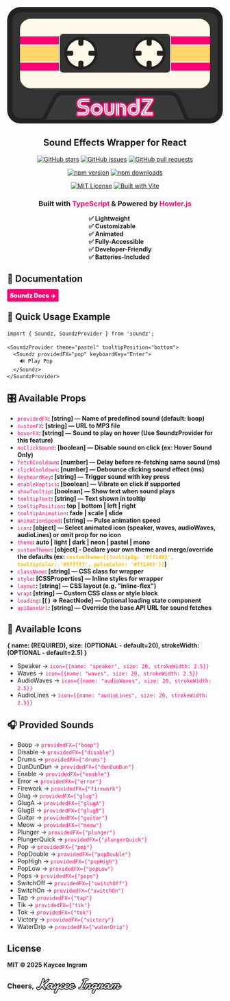 <div align="center">
  <img height="auto" width="auto" src="https://raw.githubusercontent.com/kazewaze/assets-holder/main/soundz.svg" alt="Soundz" />
  <h2 style="font-weight: 700;">Sound Effects Wrapper for React</h2>
</div>

<div align="center">

  [![GitHub stars](https://img.shields.io/github/stars/kazewaze/soundz.svg?style=social)](https://github.com/kazewaze/soundz/stargazers)
  [![GitHub issues](https://img.shields.io/github/issues/kazewaze/soundz.svg)](https://github.com/kazewaze/soundz/issues)
  [![GitHub pull requests](https://img.shields.io/github/issues-pr/kazewaze/soundz.svg)](https://github.com/kazewaze/soundz/pulls)

  [![npm version](https://img.shields.io/npm/v/soundz.svg?style=flat&color=ff0072)](https://www.npmjs.com/package/soundz)
  [![npm downloads](https://img.shields.io/npm/dm/soundz.svg?style=flat&color=ff0072)](https://www.npmjs.com/package/soundz)

  [![MIT License](https://img.shields.io/badge/License-MIT-pink.svg?color=ff0072)](https://github.com/kazewaze/soundz/blob/main/LICENSE.md)
  [![Built with Vite](https://img.shields.io/badge/Built%20with%20Vite-646CFF.svg?logo=vite&logoColor=white&style=flat&color=ff0072)](https://vitejs.dev/)

  <h3 style="font-weight: 700;">Built with <a style="color: #ff0072; text-decoration: none;" href="https://www.typescriptlang.org">TypeScript</a> & Powered by <a style="color: #ff0072; text-decoration: none;" href="https://howlerjs.com">Howler.js</a></h3>

  <ul style="display: flex; flex-direction: column; justify-content: center; align-items: center; list-style-type: none;">
    <div style="display: flex; flex-direction: column; align-items: flex-start;">
      <li style="font-weight: 700;">✅ Lightweight</li>
      <li style="font-weight: 700;">✅ Customizable</li>
      <li style="font-weight: 700;">✅ Animated</li>
      <li style="font-weight: 700;">✅ Fully-Accessible</li>
      <li style="font-weight: 700;">✅ Developer-Friendly</li>
      <li style="font-weight: 700;">✅ Batteries-Included</li>
    </div>
  </ul>

</div>

## 📖 Documentation

<a style="padding: 5px; border: 1.5px solid #e70067; border-radius: 3px; font-weight: 900; text-decoration: none; color: #ffffff; background-color: #ff0072; cursor: pointer;" href="https://soundz.vercel.app/docs">
  Soundz Docs →
</a>

## 🚀 Quick Usage Example

```tsx
import { Soundz, SoundzProvider } from 'soundz';

<SoundzProvider theme="pastel" tooltipPosition="bottom">
  <Soundz providedFX="pop" keyboardKey="Enter">
    🔊 Play Pop
  </Soundz>
</SoundzProvider>
```

## 🎛 Available Props

- <code style="color: #ff0072;">providedFX</code><strong>: [string] — Name of predefined sound (default: boop)</strong>
- <code style="color: #ff0072;">customFX</code><strong>: [string] — URL to MP3 file</strong>
- <code style="color: #ff0072;">hoverFX</code><strong>: [string] — Sound to play on hover (Use SoundzProvider for this feature)</strong>
- <code style="color: #ff0072;">noClickSound</code><strong>: [boolean] — Disable sound on click (ex: Hover Sound Only)</strong>
- <code style="color: #ff0072;">fetchCooldown</code><strong>: [number] — Delay before re-fetching same sound (ms)</strong>
- <code style="color: #ff0072;">clickCooldown</code><strong>: [number] — Debounce clicking sound effect (ms)</strong>
- <code style="color: #ff0072;">keyboardKey</code><strong>: [string] — Trigger sound with key press</strong>
- <code style="color: #ff0072;">enableHaptics</code><strong>: [boolean] — Vibrate on click if supported</strong>
- <code style="color: #ff0072;">showTooltip</code><strong>: [boolean] — Show text when sound plays</strong>
- <code style="color: #ff0072;">tooltipText</code><strong>: [string] — Text shown in tooltip</strong>
- <code style="color: #ff0072;">tooltipPosition</code><strong>: top | bottom | left | right</strong>
- <code style="color: #ff0072;">tooltipAnimation</code><strong>: fade | scale | slide</strong>
- <code style="color: #ff0072;">animationSpeed</code><strong>: [string] — Pulse animation speed</strong>
- <code style="color: #ff0072;">icon</code><strong>: [object] — Select animated icon (speaker, waves, audioWaves, audioLines) or omit prop for no icon</strong>
- <code style="color: #ff0072;">theme</code><strong>: auto | light | dark | neon | pastel | mono</strong>
- <code style="color: #ff0072;">customTheme</code><strong>: [object] - Declare your own theme and merge/override the defaults (ex: <code style="color: #ffbd0a;">customTheme={{tooltipBg: '#ff1493', tooltipColor: '#ffffff', pulseColor: '#ff1493'}}</code>)</strong>
- <code style="color: #ff0072;">className</code><strong>: [string] — CSS class for wrapper</strong>
- <code style="color: #ff0072;">style</code><strong>: [CSSProperties] — Inline styles for wrapper</strong>
- <code style="color: #ff0072;">layout</code><strong>: [string] — CSS layout (e.g. "inline-flex")</strong>
- <code style="color: #ff0072;">wrap</code><strong>: [string] — Custom CSS class or style block</strong>
- <code style="color: #ff0072;">loading</code><strong>: [( ) => ReactNode] — Optional loading state component</strong>
- <code style="color: #ff0072;">apiBaseUrl</code><strong>: [string] — Override the base API URL for sound fetches</strong>

## 💯 Available Icons
__{ name: (REQUIRED), size: (OPTIONAL - default=20), strokeWidth: (OPTIONAL - default=2.5) }__

<ul className={styles.list}>
  <li>Speaker → <code style="color: #ff0072;">icon={{name: "speaker", size: 20, strokeWidth: 2.5}}</code></li>
  <li>Waves → <code style="color: #ff0072;">icon={{name: "waves", size: 20, strokeWidth: 2.5}}</code></li>
  <li>AudioWaves → <code style="color: #ff0072;">icon={{name: "audioWaves", size: 20, strokeWidth: 2.5}}</code></li>
  <li>AudioLines → <code style="color: #ff0072;">icon={{name: "audioLines", size: 20, strokeWidth: 2.5}}</code></li>
</ul>

## 🎧 Provided Sounds

<ul className={styles.list}>
  <li>Boop → <code style="color: #ff0072;">providedFX={"boop"}</code></li>
  <li>Disable → <code style="color: #ff0072;">providedFX={"disable"}</code></li>
  <li>Drums → <code style="color: #ff0072;">providedFX={"drums"}</code></li>
  <li>DunDunDun → <code style="color: #ff0072;">providedFX={"dunDunDun"}</code></li>
  <li>Enable → <code style="color: #ff0072;">providedFX={"enable"}</code></li>
  <li>Error → <code style="color: #ff0072;">providedFX={"error"}</code></li>
  <li>Firework → <code style="color: #ff0072;">providedFX={"firework"}</code></li>
  <li>Glug → <code style="color: #ff0072;">providedFX={"glug"}</code></li>
  <li>GlugA → <code style="color: #ff0072;">providedFX={"glugA"}</code></li>
  <li>GlugB → <code style="color: #ff0072;">providedFX={"glugB"}</code></li>
  <li>Guitar → <code style="color: #ff0072;">providedFX={"guitar"}</code></li>
  <li>Meow → <code style="color: #ff0072;">providedFX={"meow"}</code></li>
  <li>Plunger → <code style="color: #ff0072;">providedFX={"plunger"}</code></li>
  <li>PlungerQuick → <code style="color: #ff0072;">providedFX={"plungerQuick"}</code></li>
  <li>Pop → <code style="color: #ff0072;">providedFX={"pop"}</code></li>
  <li>PopDouble → <code style="color: #ff0072;">providedFX={"popDouble"}</code></li>
  <li>PopHigh → <code style="color: #ff0072;">providedFX={"popHigh"}</code></li>
  <li>PopLow → <code style="color: #ff0072;">providedFX={"popLow"}</code></li>
  <li>Pops → <code style="color: #ff0072;">providedFX={"pops"}</code></li>
  <li>SwitchOff → <code style="color: #ff0072;">providedFX={"switchOff"}</code></li>
  <li>SwitchOn → <code style="color: #ff0072;">providedFX={"switchOn"}</code></li>
  <li>Tap → <code style="color: #ff0072;">providedFX={"tap"}</code></li>
  <li>Tik → <code style="color: #ff0072;">providedFX={"tik"}</code></li>
  <li>Tok → <code style="color: #ff0072;">providedFX={"tok"}</code></li>
  <li>Victory → <code style="color: #ff0072;">providedFX={"victory"}</code></li>
  <li>WaterDrip → <code style="color: #ff0072;">providedFX={"waterDrip"}</code></li>
</ul>

## License

__MIT © 2025 Kaycee Ingram__

<h3 style="display: flex; align-items: center; gap: 5px;">
  Cheers,
  <img
    height="auto"
    width="200px"
    src="https://raw.githubusercontent.com/kazewaze/assets-holder/main/kaycee.svg"
    alt="Kaycee Ingram" />
</h3>